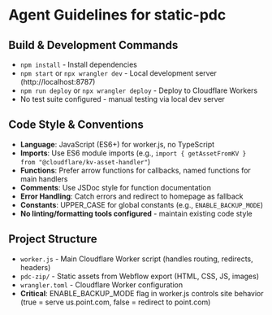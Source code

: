 # Agent Guidelines for static-pdc

## Build & Development Commands
- `npm install` - Install dependencies
- `npm start` or `npx wrangler dev` - Local development server (http://localhost:8787)
- `npm run deploy` or `npx wrangler deploy` - Deploy to Cloudflare Workers
- No test suite configured - manual testing via local dev server

## Code Style & Conventions
- **Language**: JavaScript (ES6+) for worker.js, no TypeScript
- **Imports**: Use ES6 module imports (e.g., `import { getAssetFromKV } from "@cloudflare/kv-asset-handler"`)
- **Functions**: Prefer arrow functions for callbacks, named functions for main handlers
- **Comments**: Use JSDoc style for function documentation
- **Error Handling**: Catch errors and redirect to homepage as fallback
- **Constants**: UPPER_CASE for global constants (e.g., `ENABLE_BACKUP_MODE`)
- **No linting/formatting tools configured** - maintain existing code style

## Project Structure
- `worker.js` - Main Cloudflare Worker script (handles routing, redirects, headers)
- `pdc-zip/` - Static assets from Webflow export (HTML, CSS, JS, images)
- `wrangler.toml` - Cloudflare Worker configuration
- **Critical**: ENABLE_BACKUP_MODE flag in worker.js controls site behavior (true = serve us.point.com, false = redirect to point.com)